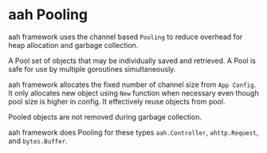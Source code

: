 # aah Pooling

aah framework uses the channel based `Pooling` to reduce overhead for heap allocation and garbage collection.

A Pool set of objects that may be individually saved and retrieved. A Pool is safe for use by multiple goroutines simultaneously.

aah framework allocates the fixed number of channel size from `App Config`. It only allocates new object using `New` function when necessary even though pool size is higher in config. It effectively reuse objects from pool.

Pooled objects are not removed during garbage collection.

aah framework does Pooling for these types `aah.Controller`, `ahttp.Request`, and `bytes.Buffer`.
